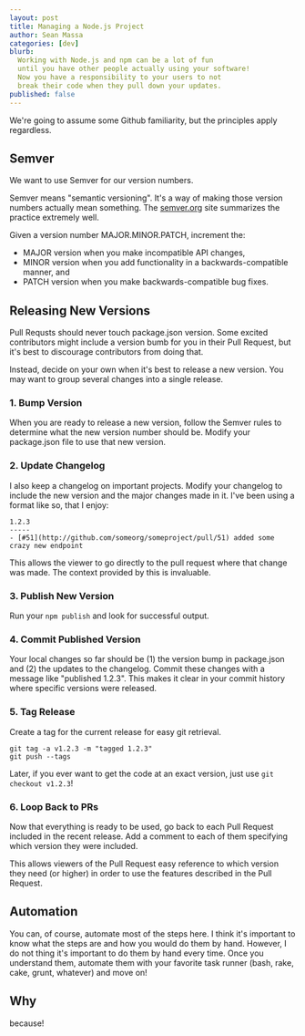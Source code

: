 ```yaml
---
layout: post
title: Managing a Node.js Project
author: Sean Massa
categories: [dev]
blurb:
  Working with Node.js and npm can be a lot of fun
  until you have other people actually using your software!
  Now you have a responsibility to your users to not
  break their code when they pull down your updates.
published: false
---
```


We're going to assume some Github familiarity, but the principles apply regardless.

## Semver

We want to use Semver for our version numbers.

Semver means "semantic versioning". It's a way of making those version numbers actually mean something. The [semver.org](http://semver.org/) site summarizes the practice extremely well.

Given a version number MAJOR.MINOR.PATCH, increment the:

- MAJOR version when you make incompatible API changes,
- MINOR version when you add functionality in a backwards-compatible manner, and
- PATCH version when you make backwards-compatible bug fixes.

## Releasing New Versions

Pull Requsts should never touch package.json version. Some excited contributors might include a version bumb for you in their Pull Request, but it's best to discourage contributors from doing that.

Instead, decide on your own when it's best to release a new version. You may want to group several changes into a single release.

### 1. Bump Version

When you are ready to release a new version, follow the Semver rules to determine what the new version number should be. Modify your package.json file to use that new version.

### 2. Update Changelog

I also keep a changelog on important projects. Modify your changelog to include the new version and the major changes made in it. I've been using a format like so, that I enjoy:

    1.2.3
    -----
    - [#51](http://github.com/someorg/someproject/pull/51) added some crazy new endpoint

This allows the viewer to go directly to the pull request where that change was made. The context provided by this is invaluable.

### 3. Publish New Version

Run your `npm publish` and look for successful output.

### 4. Commit Published Version

Your local changes so far should be (1) the version bump in package.json and (2) the updates to the changelog. Commit these changes with a message like "published 1.2.3". This makes it clear in your commit history where specific versions were released.

### 5. Tag Release

Create a tag for the current release for easy git retrieval.


    git tag -a v1.2.3 -m "tagged 1.2.3"
    git push --tags


Later, if you ever want to get the code at an exact version, just use `git checkout v1.2.3`!

### 6. Loop Back to PRs 

Now that everything is ready to be used, go back to each Pull Request included in the recent release. Add a comment to each of them specifying which version they were included.

This allows viewers of the Pull Request easy reference to which version they need (or higher) in order to use the features described in the Pull Request.

## Automation

You can, of course, automate most of the steps here. I think it's important to know what the steps are and how you would do them by hand. However, I do not thing it's important to do them by hand every time. Once you understand them, automate them with your favorite task runner (bash, rake, cake, grunt, whatever) and move on!

## Why

because!
